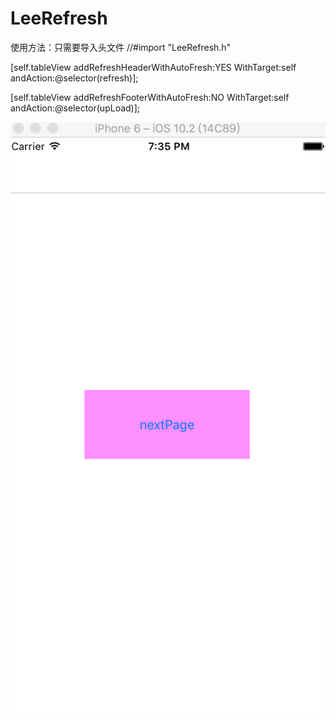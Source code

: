 # LeeRefresh


使用方法：只需要导入头文件  //#import "LeeRefresh.h"

[self.tableView addRefreshHeaderWithAutoFresh:YES WithTarget:self andAction:@selector(refresh)];

[self.tableView addRefreshFooterWithAutoFresh:NO WithTarget:self andAction:@selector(upLoad)];


![image](https://github.com/Unrealplace/LeeRefresh/blob/master/LeeRefreshView/FreshGif.gif)   
